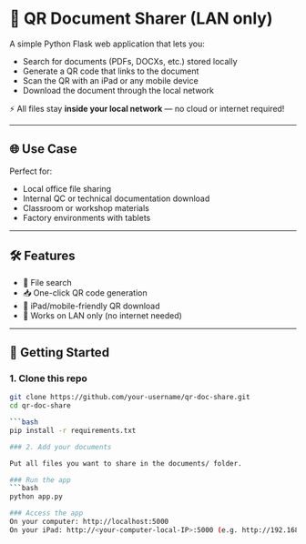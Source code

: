 # 📄 QR Document Sharer (LAN only)

A simple Python Flask web application that lets you:

- Search for documents (PDFs, DOCXs, etc.) stored locally
- Generate a QR code that links to the document
- Scan the QR with an iPad or any mobile device
- Download the document through the local network

⚡ All files stay **inside your local network** — no cloud or internet required!

---

## 🌐 Use Case

Perfect for:

- Local office file sharing
- Internal QC or technical documentation download
- Classroom or workshop materials
- Factory environments with tablets

---

## 🛠 Features

- 🔎 File search
- 📥 One-click QR code generation
- 📲 iPad/mobile-friendly QR download
- 🛜 Works on LAN only (no internet needed)

---

## 🚀 Getting Started

### 1. Clone this repo

```bash
git clone https://github.com/your-username/qr-doc-share.git
cd qr-doc-share

```bash
pip install -r requirements.txt

### 2. Add your documents

Put all files you want to share in the documents/ folder.

### Run the app
```bash
python app.py

### Access the app
On your computer: http://localhost:5000
On your iPad: http://<your-computer-local-IP>:5000 (e.g. http://192.168.1.10:5000)
